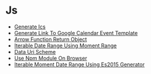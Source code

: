 Js
====

* [Generate Ics](./js/generate_ics.md)
* [Generate Link To Google Calendar Event Template](./js/generate_link_to_google_calendar_event_template.md)
* [Arrow Function Return Object](./js/arrow_function_return_object.md)
* [Iterable Date Range Using Moment Range](./js/iterable_date_range_using_moment-range.md)
* [Data Uri Scheme](./js/data_uri_scheme.md)
* [Use Npm Module On Browser](./js/use_npm_module_on_browser.md)
* [Iterable Moment Date Range Using Es2015 Generator](./js/iterable_moment_date_range_using_es2015_generator.md)

